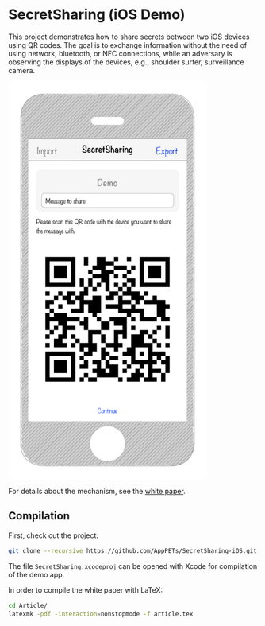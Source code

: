 # SecretSharing (iOS Demo)

This project demonstrates how to share secrets between two iOS devices using QR codes. The goal is to exchange information without the need of using network, bluetooth, or NFC connections, while an adversary is observing the displays of the devices, e.g., shoulder surfer, surveillance camera.

<img src="https://raw.githubusercontent.com/AppPETs/SecretSharing-iOS/master/Article/figures/mockup%403x.png" height="798px" width="400px" alt="Mockup of the user interface of the demo application."/>

For details about the mechanism, see the [white paper](https://github.com/AppPETs/SecretSharing-iOS/master/Article/article.pdf).

## Compilation

First, check out the project:

```sh
git clone --recursive https://github.com/AppPETs/SecretSharing-iOS.git
```
The file `SecretSharing.xcodeproj` can be opened with Xcode for compilation of the demo app.

In order to compile the white paper with LaTeX:

```sh
cd Article/
latexmk -pdf -interaction=nonstopmode -f article.tex
```


